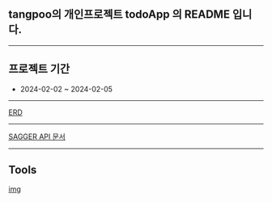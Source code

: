 ## tangpoo의 개인프로젝트 todoApp 의 README 입니다.

---

## 프로젝트 기간
- 2024-02-02 ~ 2024-02-05

---

[ERD](https://github.com/tangpoo/todoApp/assets/131866367/3caafaab-5779-4b17-aace-80f1ab06cc91)

---

[SAGGER API 문서](http://localhost:8080/swagger-ui/index.html#/)

---

## Tools
[img](#6DB33F)
